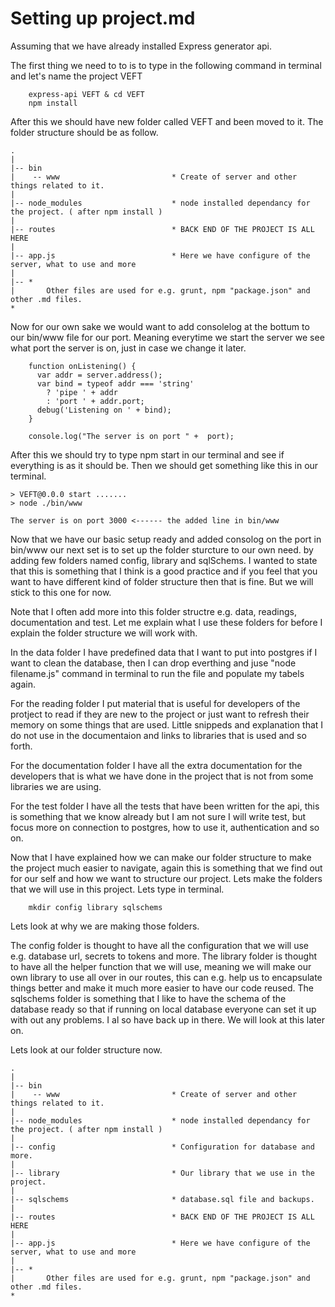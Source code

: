 # Setting up project.md
Assuming that we have already installed Express generator api. 

The first thing we need to to is to type in the following command in terminal and let's name the project VEFT

```	
	express-api VEFT & cd VEFT
	npm install
```

After this we should have new folder called VEFT and been moved to it. The folder structure should be as follow.


```
.
|
|-- bin				
|    -- www							* Create of server and other things related to it. 
|
|-- node_modules					* node installed dependancy for the project. ( after npm install )
| 									
|-- routes							* BACK END OF THE PROJECT IS ALL HERE
|
|-- app.js 							* Here we have configure of the server, what to use and more
|
|-- *
|       Other files are used for e.g. grunt, npm "package.json" and other .md files.
*
```

Now for our own sake we would want to add consolelog at the bottum to our bin/www file for our port. Meaning everytime we start the server we see what port the server is on, just in case we change it later.  

```
	function onListening() {
	  var addr = server.address();
	  var bind = typeof addr === 'string'
	    ? 'pipe ' + addr
	    : 'port ' + addr.port;
	  debug('Listening on ' + bind);
	}

	console.log("The server is on port " +  port);
```

After this we should try to type npm start in our terminal and see if everything is as it should be. Then we should get something like this in our terminal.

```
> VEFT@0.0.0 start .......
> node ./bin/www

The server is on port 3000 <------ the added line in bin/www
```

Now that we have our basic setup ready and added consolog on the port in bin/www our next set is to set up the folder sturcture to our own need. by adding few folders named config, library and sqlSchems. I wanted to state that this is something that I think is a good practice and if you feel that you want to have different kind of folder structure then that is fine. But we will stick to this one for now. 

Note that I often add more into this folder structre e.g. data, readings, documentation and test. Let me explain what I use these folders for before I explain the folder structure we will work with. 

In the data folder I have predefined data that I want to put into postgres if I want to clean the database, then I can drop everthing and juse "node filename.js" command in terminal to run the file and populate my tabels again. 

For the reading folder I put material that is useful for developers of the protject to read if they are new to the project or just want to refresh their memory on some things that are used. Little snippeds and explanation that I do not use in the documentaion and links to libraries that is used and so forth.

For the documentation folder I have all the extra documentation for the developers that is what we have done in the project that is not from some libraries we are using. 

For the test folder I have all the tests that have been written for the api, this is something that we know already but I am not sure I will write test, but focus more on connection to postgres, how to use it, authentication and so on. 

Now that I have explained how we can make our folder structure to make the project much easier to navigate, again this is something that we find out for our self and how we want to structure our project. Lets make the folders that we will use in this project. Lets type in terminal.

```
	mkdir config library sqlschems
```

Lets look at why we are making those folders. 

The config folder is thought to have all the configuration that we will use e.g. database url, secrets to tokens and more.
The library folder is thought to have all the helper function that we will use, meaning we will make our own library to use all over in our routes, this can e.g. help us to encapsulate things better and make it much more easier to have our code reused.
The sqlschems folder is something that I like to have the schema of the database ready so that if running on local database everyone can set it up with out any problems. I al so have back up in there. We will look at this later on. 

Lets look at our folder structure now. 

```
.
|
|-- bin				
|    -- www							* Create of server and other things related to it. 
|
|-- node_modules					* node installed dependancy for the project. ( after npm install )
|
|-- config 							* Configuration for database and more. 
|
|-- library 						* Our library that we use in the project.
|
|-- sqlschems 						* database.sql file and backups.
| 									
|-- routes							* BACK END OF THE PROJECT IS ALL HERE
|
|-- app.js 							* Here we have configure of the server, what to use and more
|
|-- *
|       Other files are used for e.g. grunt, npm "package.json" and other .md files.
*
```



